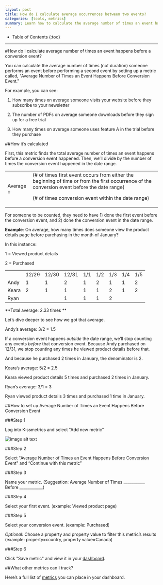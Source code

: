 ```yaml
---
layout: post
title: How do I calculate average occurrences between two events?
categories: [tools, metrics]
summary: Learn how to calculate the average number of times an event happens before a conversion event.
---
```

* Table of Contents
{:toc}
* * *

#How do I calculate average number of times an event happens before a conversion event?

You can calculate the average number of times (not duration) someone performs an event before performing a second event by setting up a metric called, "Average Number of Times an Event Happens Before Conversion Event." 

For example, you can see: 

1. How many times on average someone visits your website before they subscribe to your newsletter

2. The number of PDFs on average someone downloads before they sign up for a free trial

3. How many times on average someone uses feature A in the trial before they purchase

##How it’s calculated

First, this metric finds the total average number of times an event happens before a conversion event happened. Then, we’ll divide by the number of times the conversion event happened in the date range.

<table>
  <tr>
    <td>Average =</td>
    <td>(# of times first event occurs from either the beginning of time or from the first occurrence of the conversion event before the date range)

(# of times conversion event within the date range)</td>
  </tr>
</table>


For someone to be counted, they need to have 1) done the first event before the conversion event, and 2) done the conversion event in the date range. 

**Example**: On average, how many times does someone view the product details page before purchasing in the month of January?

In this instance: 

1 = Viewed product details

2 = Purchased

<table>
  <tr>
    <td></td>
    <td>12/29</td>
    <td>12/30</td>
    <td>12/31</td>
    <td>1/1</td>
    <td>1/2</td>
    <td>1/3</td>
    <td>1/4</td>
    <td>1/5</td>
  </tr>
  <tr>
    <td>Andy</td>
    <td>1</td>
    <td>1</td>
    <td>2</td>
    <td>1</td>
    <td>2</td>
    <td>1</td>
    <td>1</td>
    <td>2</td>
  </tr>
  <tr>
    <td>Keara</td>
    <td>2</td>
    <td>1</td>
    <td>1</td>
    <td>1</td>
    <td>1</td>
    <td>2</td>
    <td>1</td>
    <td>2</td>
  </tr>
  <tr>
    <td>Ryan</td>
    <td></td>
    <td></td>
    <td>1</td>
    <td>1</td>
    <td>1</td>
    <td>2</td>
    <td></td>
    <td></td>
  </tr>
</table>


**Total average: 2.33 times **

Let’s dive deeper to see how we got that average. 

Andy’s average: 3/2 = 1.5

If a conversion event happens *outside* the date range, we’ll stop counting any events *before* that conversion event. Because Andy purchased on 12/31, we stop counting any times he viewed product details before that. 

And because he purchased 2 times in January, the denominator is 2. 

Keara’s average: 5/2 = 2.5

Keara viewed product details 5 times and purchased 2 times in January. 

Ryan’s average: 3/1 = 3

Ryan viewed product details 3 times and purchased 1 time in January. 

##How to set up Average Number of Times an Event Happens Before Conversion Event

###Step 1

Log into Kissmetrics and select "Add new metric"

![image alt text](image_0.png)

###Step 2

Select "Average Number of Times an Event Happens Before Conversion Event" and “Continue with this metric” 

###Step 3

Name your metric. (Suggestion: Average Number of Times ___________ Before ____________) 

###Step 4

Select your first event. (example: Viewed product page)

###Step 5

Select your conversion event. (example: Purchased)

*Optional*: Choose a property and property value to filter this metric’s results (example: property=country, property value=Canada)

###Step 6

Click "Save metric" and view it in your [dashboard](https://app.kissmetrics.com/metrics). 

##What other metrics can I track?

Here’s a full list of [metrics](http://support.kissmetrics.com/tools/metrics/metric-calculations) you can place in your dashboard.
